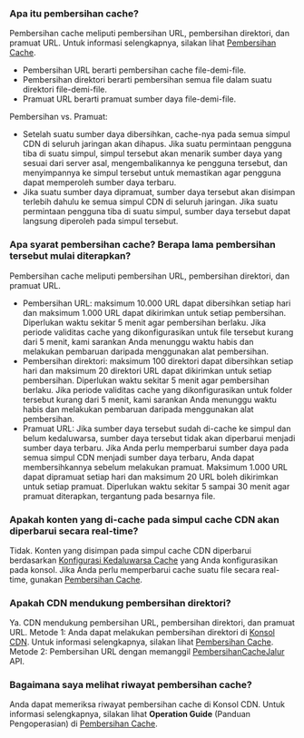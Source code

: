 ### Apa itu pembersihan cache?
Pembersihan cache meliputi pembersihan URL, pembersihan direktori, dan pramuat URL. Untuk informasi selengkapnya, silakan lihat [Pembersihan Cache](https://intl.cloud.tencent.com/document/product/228/6299).
- Pembersihan URL berarti pembersihan cache file-demi-file.
- Pembersihan direktori berarti pembersihan semua file dalam suatu direktori file-demi-file.
- Pramuat URL berarti pramuat sumber daya file-demi-file.

Pembersihan vs. Pramuat:
- Setelah suatu sumber daya dibersihkan, cache-nya pada semua simpul CDN di seluruh jaringan akan dihapus. Jika suatu permintaan pengguna tiba di suatu simpul, simpul tersebut akan menarik sumber daya yang sesuai dari server asal, mengembalikannya ke pengguna tersebut, dan menyimpannya ke simpul tersebut untuk memastikan agar pengguna dapat memperoleh sumber daya terbaru.
- Jika suatu sumber daya dipramuat, sumber daya tersebut akan disimpan terlebih dahulu ke semua simpul CDN di seluruh jaringan. Jika suatu permintaan pengguna tiba di suatu simpul, sumber daya tersebut dapat langsung diperoleh pada simpul tersebut.


### Apa syarat pembersihan cache? Berapa lama pembersihan tersebut mulai diterapkan?
Pembersihan cache meliputi pembersihan URL, pembersihan direktori, dan pramuat URL.
- Pembersihan URL: maksimum 10.000 URL dapat dibersihkan setiap hari dan maksimum 1.000 URL dapat dikirimkan untuk setiap pembersihan. Diperlukan waktu sekitar 5 menit agar pembersihan berlaku. Jika periode validitas cache yang dikonfigurasikan untuk file tersebut kurang dari 5 menit, kami sarankan Anda menunggu waktu habis dan melakukan pembaruan daripada menggunakan alat pembersihan.
- Pembersihan direktori: maksimum 100 direktori dapat dibersihkan setiap hari dan maksimum 20 direktori URL dapat dikirimkan untuk setiap pembersihan. Diperlukan waktu sekitar 5 menit agar pembersihan berlaku. Jika periode validitas cache yang dikonfigurasikan untuk folder tersebut kurang dari 5 menit, kami sarankan Anda menunggu waktu habis dan melakukan pembaruan daripada menggunakan alat pembersihan.
- Pramuat URL: Jika sumber daya tersebut sudah di-cache ke simpul dan belum kedaluwarsa, sumber daya tersebut tidak akan diperbarui menjadi sumber daya terbaru. Jika Anda perlu memperbarui sumber daya pada semua simpul CDN menjadi sumber daya terbaru, Anda dapat membersihkannya sebelum melakukan pramuat. Maksimum 1.000 URL dapat dipramuat setiap hari dan maksimum 20 URL boleh dikirimkan untuk setiap pramuat. Diperlukan waktu sekitar 5 sampai 30 menit agar pramuat diterapkan, tergantung pada besarnya file.

### Apakah konten yang di-cache pada simpul cache CDN akan diperbarui secara real-time?
Tidak. Konten yang disimpan pada simpul cache CDN diperbarui berdasarkan [Konfigurasi Kedaluwarsa Cache](https://intl.cloud.tencent.com/document/product/228/35317) yang Anda konfigurasikan pada konsol. Jika Anda perlu memperbarui cache suatu file secara real-time, gunakan [Pembersihan Cache](https://intl.cloud.tencent.com/document/product/228/6299).

### Apakah CDN mendukung pembersihan direktori?
Ya. CDN mendukung pembersihan URL, pembersihan direktori, dan pramuat URL.
Metode 1: Anda dapat melakukan pembersihan direktori di [Konsol CDN](https://console.cloud.tencent.com/cdn/refresh). Untuk informasi selengkapnya, silakan lihat [Pembersihan Cache](https://intl.cloud.tencent.com/document/product/228/6299).
Metode 2: Pembersihan URL dengan memanggil [PembersihanCacheJalur](https://intl.cloud.tencent.com/document/product/228/33602) API.

### Bagaimana saya melihat riwayat pembersihan cache?
Anda dapat memeriksa riwayat pembersihan cache di Konsol CDN. Untuk informasi selengkapnya, silakan lihat **Operation Guide** (Panduan Pengoperasian) di [Pembersihan Cache](https://intl.cloud.tencent.com/document/product/228/6299#notes).

